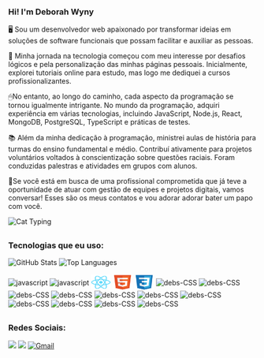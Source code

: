 ### Hi! I'm Deborah Wyny



🖥 Sou um desenvolvedor web apaixonado por transformar ideias em soluções de software funcionais que possam facilitar e auxiliar as pessoas. 

🌟 Minha jornada na tecnologia começou com meu interesse por desafios lógicos e pela personalização das minhas páginas pessoais. Inicialmente, explorei tutoriais online para estudo, mas logo me dediquei a cursos profissionalizantes.

🖱No entanto, ao longo do caminho, cada aspecto da programação se tornou igualmente intrigante. No mundo da programação, adquiri experiência em várias tecnologias, incluindo JavaScript, Node.js, React, MongoDB, PostgreSQL, TypeScript e práticas de testes.

📚 Além da minha dedicação à programação, ministrei aulas de história para turmas do ensino fundamental e médio. Contribuí ativamente para projetos voluntários voltados à conscientização sobre questões raciais. Foram conduzidas palestras e atividades em grupos com alunos.

📌Se você está em busca de uma profissional comprometida que já teve a oportunidade de atuar com gestão de equipes e projetos digitais, vamos conversar! Esses são os meus contatos e vou adorar adorar bater um papo com você.


![Cat Typing](https://usagif.com/wp-content/uploads/cat-typing-11.gif.webp)

##
<h3>Tecnologias que eu uso:</h3>

<div>
  <img src="https://github-readme-stats.vercel.app/api?username=deborahwyny&show_icons=true&theme=dracula&custom_title=GitHub%20Stats" alt="GitHub Stats" style="height: 175px;">
  <img src="https://github-readme-stats.vercel.app/api/top-langs/?username=deborahwyny&layout=compact&show_icons=true&theme=dracula&custom_title=Top%20Languages" alt="Top Languages" style="height: 175px;">
</div>



<div style="display: inline_block"><br>


  <img align="center" alt="javascript" height="30" width="40"  src="https://cdn.jsdelivr.net/gh/devicons/devicon/icons/javascript/javascript-plain.svg" />
<img align="center" alt="javascript" height="30" width="40"   src="https://cdn.jsdelivr.net/gh/devicons/devicon/icons/typescript/typescript-plain.svg" />
          
  <img align="center" alt="debs-React" height="30" width="40" src="https://raw.githubusercontent.com/devicons/devicon/master/icons/react/react-original.svg">
  <img align="center" alt="debs-HTML" height="30" width="40" src="https://raw.githubusercontent.com/devicons/devicon/master/icons/html5/html5-original.svg">
  <img align="center" alt="debs-CSS" height="30" width="40" src="https://raw.githubusercontent.com/devicons/devicon/master/icons/css3/css3-original.svg">
<img align="center" alt="debs-CSS" height="30" width="40"  src="https://cdn.jsdelivr.net/gh/devicons/devicon/icons/git/git-original.svg" />
<img align="center" alt="debs-CSS" height="30" width="40"  src="https://cdn.jsdelivr.net/gh/devicons/devicon/icons/nodejs/nodejs-plain-wordmark.svg" />
<img align="center" alt="debs-CSS" height="30" width="40" src="https://cdn.jsdelivr.net/gh/devicons/devicon/icons/npm/npm-original-wordmark.svg" />
<img align="center" alt="debs-CSS" height="30" width="40" src="https://cdn.jsdelivr.net/gh/devicons/devicon/icons/ubuntu/ubuntu-plain-wordmark.svg" />
<img align="center" alt="debs-CSS" height="30" width="40" src="https://cdn.jsdelivr.net/gh/devicons/devicon/icons/vuejs/vuejs-plain-wordmark.svg" />
<img align="center" alt="debs-CSS" height="30" width="40"  src="https://cdn.jsdelivr.net/gh/devicons/devicon/icons/redis/redis-original.svg" />
<img align="center" alt="debs-CSS" height="30" width="40" src="https://cdn.jsdelivr.net/gh/devicons/devicon/icons/redux/redux-original.svg" />
<img align="center" alt="debs-CSS" height="30" width="40" src="https://cdn.jsdelivr.net/gh/devicons/devicon/icons/postgresql/postgresql-plain-wordmark.svg" />
<img align="center" alt="debs-CSS" height="30" width="40" src="https://cdn.jsdelivr.net/gh/devicons/devicon/icons/mysql/mysql-original.svg" />
<img align="center" alt="debs-CSS" height="30" width="40"  src="https://cdn.jsdelivr.net/gh/devicons/devicon/icons/mongodb/mongodb-original-wordmark.svg" />
<img align="center" alt="debs-CSS" height="30" width="40"  src="https://cdn.jsdelivr.net/gh/devicons/devicon/icons/eslint/eslint-original.svg" />
          
          
          
          
          
          
          
          

          
</div>

##
  
  <div>
<h3>Redes Sociais:</h3>
<a href="https://instagram.com/deborahwyny" target="_blank"><img src="https://img.shields.io/badge/-Instagram-%23E4405F?style=for-the-badge&logo=instagram&logoColor=white" target="_blank"></a>
  <a href="https://www.linkedin.com/in/deborah-wyny-sol-554041269/" target="_blank"><img src="https://img.shields.io/badge/-LinkedIn-%230077B5?style=for-the-badge&logo=linkedin&logoColor=white" target="_blank"></a> 
<a href="mailto:deborahwyny25@gmail.com" target="_blank">
    <img src="https://img.shields.io/badge/Gmail-D14836?style=for-the-badge&logo=gmail&logoColor=white" alt="Gmail">
  </a>

 </div>
